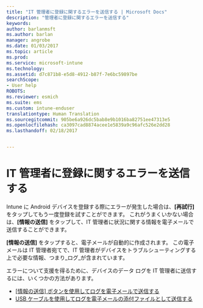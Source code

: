 ```yaml
---
title: "IT 管理者に登録に関するエラーを送信する | Microsoft Docs"
description: "管理者に登録に関するエラーを送信する"
keywords: 
author: barlanmsft
ms.author: barlan
manager: angrobe
ms.date: 01/03/2017
ms.topic: article
ms.prod: 
ms.service: microsoft-intune
ms.technology: 
ms.assetid: d7c871b8-e5d8-4912-b87f-7e6bc59897be
searchScope:
- User help
ROBOTS: 
ms.reviewer: esmich
ms.suite: ems
ms.custom: intune-enduser
translationtype: Human Translation
ms.sourcegitcommit: 905be6a926dc5bab8e9b1016ba82751ee47313e5
ms.openlocfilehash: ca3097cad8874acee1e5839a9c96afc526e2dd28
ms.lasthandoff: 02/18/2017


---
```


# <a name="send-enrollment-errors-to-your-it-admin"></a>IT 管理者に登録に関するエラーを送信する

Intune に Android デバイスを登録する際にエラーが発生した場合は、**[再試行]** をタップしてもう一度登録を試すことができます。 これがうまくいかない場合は、**[情報の送信]** をタップして、IT 管理者に状況に関する情報を電子メールで送信することができます。

**[情報の送信]** をタップすると、電子メールが自動的に作成されます。 この電子メールは IT 管理者宛てで、IT 管理者がデバイスをトラブルシューティングする上で必要な情報、つまり_ログ_が含まれています。

エラーについて支援を得るために、デバイスのデータ ログを IT 管理者に送信するには、いくつかの方法があります。

- [[情報の送信] ボタンを使用してログを電子メールで送信する](send-logs-to-your-it-admin-by-email-android.md)
- [USB ケーブルを使用してログを電子メールの添付ファイルとして送信する](send-logs-to-your-it-admin-using-cable-android.md)

